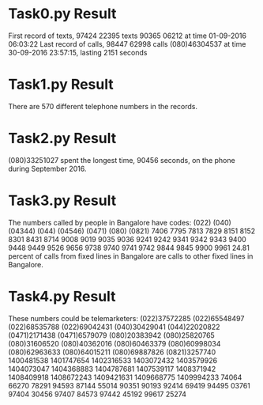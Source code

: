 # Task0.py Result
First record of texts, 97424 22395 texts 90365 06212 at time 01-09-2016 06:03:22
Last record of calls, 98447 62998 calls (080)46304537 at time 30-09-2016 23:57:15, lasting 2151 seconds

# Task1.py Result
There are 570 different telephone numbers in the records.

# Task2.py Result
(080)33251027 spent the longest time, 90456 seconds, on the phone during September 2016.

# Task3.py Result
The numbers called by people in Bangalore have codes:
(022)
(040)
(04344)
(044)
(04546)
(0471)
(080)
(0821)
7406
7795
7813
7829
8151
8152
8301
8431
8714
9008
9019
9035
9036
9241
9242
9341
9342
9343
9400
9448
9449
9526
9656
9738
9740
9741
9742
9844
9845
9900
9961
24.81 percent of calls from fixed lines in Bangalore are calls to other fixed lines in Bangalore.

# Task4.py Result
These numbers could be telemarketers:
(022)37572285
(022)65548497
(022)68535788
(022)69042431
(040)30429041
(044)22020822
(0471)2171438
(0471)6579079
(080)20383942
(080)25820765
(080)31606520
(080)40362016
(080)60463379
(080)60998034
(080)62963633
(080)64015211
(080)69887826
(0821)3257740
1400481538
1401747654
1402316533
1403072432
1403579926
1404073047
1404368883
1404787681
1407539117
1408371942
1408409918
1408672243
1409421631
1409668775
1409994233
74064 66270
78291 94593
87144 55014
90351 90193
92414 69419
94495 03761
97404 30456
97407 84573
97442 45192
99617 25274